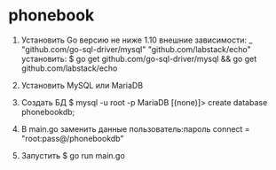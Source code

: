 # phonebook

1. Установить Go версию не ниже 1.10
 внешние зависимости: 	_ "github.com/go-sql-driver/mysql"
	                      "github.com/labstack/echo"
 установить: $ go get github.com/go-sql-driver/mysql && go get github.com/labstack/echo
                     
2. Установить MySQL или MariaDB
3. Создать БД
            $ mysql -u root -p
            MariaDB [(none)]> create database phonebookdb;
4. В main.go заменить данные пользователь:пароль
	                          connect = "root:pass@/phonebookdb" 
 5. Запустить $ go run main.go
